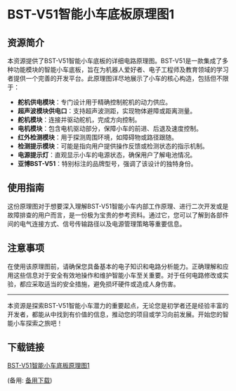# BST-V51智能小车底板原理图1

## 资源简介

本资源提供了BST-V51智能小车底板的详细电路原理图。BST-V51是一款集成了多种功能模块的智能小车底板，旨在为机器人爱好者、电子工程师及教育领域的学习者提供一个完善的开发平台。此原理图详尽地展示了小车的核心构造，包括但不限于：

- **舵机供电模块**：专门设计用于精确控制舵机的动力供应。
- **超声波模块供电口**：支持超声波测距，实现物体避障或距离测量。
- **舵机模块**：连接并驱动舵机，完成方向控制。
- **电机模块**：包含电机驱动部分，保障小车的前进、后退及速度控制。
- **红外检测模块**：用于探测周围环境，如障碍物或路径跟随。
- **检测提示模块**：可能是指向用户提供操作反馈或检测状态的指示机制。
- **电源提示灯**：直观显示小车的电源状态，确保用户了解电池情况。
- **亚博BST-V51**：特别标注的品牌型号，强调了该设计的独特身份。

## 使用指南

这份原理图对于想要深入理解BST-V51智能小车内部工作原理、进行二次开发或是故障排查的用户而言，是一份极为宝贵的参考资料。通过它，您可以了解到各部件间的电气连接方式、信号传输路径以及电源管理策略等重要信息。

## 注意事项

在使用该原理图前，请确保您具备基本的电子知识和电路分析能力。正确理解和应用这些信息对于安全有效地操作和维护智能小车至关重要。对于任何电路修改或实验，都应采取适当的安全措施，避免损坏硬件或造成人身伤害。

---

本资源是探索BST-V51智能小车潜力的重要起点，无论您是初学者还是经验丰富的开发者，都能从中找到有价值的信息，推动您的项目或学习向前发展。开始您的智能小车探索之旅吧！

## 下载链接
[BST-V51智能小车底板原理图1](https://pan.quark.cn/s/c8fa9e12dfb8) 

(备用: [备用下载](https://pan.baidu.com/s/1fUiBnrwYu3YQPdZpgte0sA?pwd=1234))
